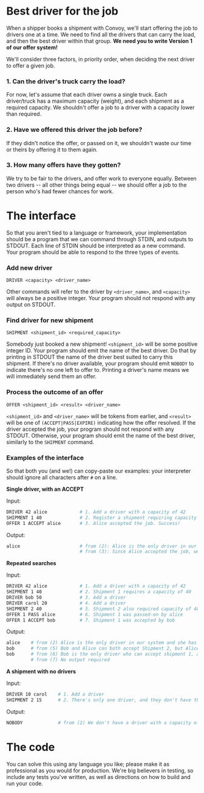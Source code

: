 # Best driver for the job
When a shipper books a shipment with Convoy, we'll start offering the job to drivers one at a time. We need to find all the drivers that can carry the load, and then the best driver within that group. **We need you to write Version 1 of our offer system!**

We'll consider three factors, in priority order, when deciding the next driver to offer a given job.

### 1. Can the driver's truck carry the load?
For now, let's assume that each driver owns a single truck. Each driver/truck has a maximum capacity (weight), and each shipment as a required capacity. We shouldn't offer a job to a driver with a capacity lower than required.

### 2. Have we offered this driver the job before?
If they didn't notice the offer, or passed on it, we shouldn't waste our time or theirs by offering it to them again.

### 3. How many offers have they gotten?
We try to be fair to the drivers, and offer work to everyone equally. Between two drivers -- all other things being equal -- we should offer a job to the person who's had fewer chances for work.

# The interface
So that you aren't tied to a language or framework, your implementation should be a program that we can command through STDIN, and outputs to STDOUT. Each line of STDIN should be interpreted as a new command. Your program should be able to respond to the three types of events.

### Add new driver
```
DRIVER <capacity> <driver_name>
```
Other commands will refer to the driver by `<driver_name>`, and `<capacity>` will always be a positive integer. Your program should not respond with any output on STDOUT.

### Find driver for new shipment
```
SHIPMENT <shipment_id> <required_capacity>
```
Somebody just booked a new shipment! `<shipment_id>` will be some positive integer ID. Your program should emit the name of the best driver. Do that by printing in STDOUT the name of the driver best suited to carry this shipment. If there's no driver available, your program should emit `NOBODY` to indicate there's no one left to offer to. Printing a driver's name means we will immediately send them an offer.

### Process the outcome of an offer
```
OFFER <shipment_id> <result> <driver_name>
```
`<shipment_id>` and `<driver_name>` will be tokens from earlier, and `<result>` will be one of `(ACCEPT|PASS|EXPIRE)` indicating how the offer resolved. If the driver accepted the job, your program should not respond with any STDOUT. Otherwise, your program should emit the name of the best driver, similarly to the `SHIPMENT` command.

### Examples of the interface
So that both you (and we!) can copy-paste our examples: your interpreter should ignore all characters after `#` on a line.

**Single driver, with an ACCEPT**

Input:
```bash
DRIVER 42 alice            # 1. Add a driver with a capacity of 42
SHIPMENT 1 40              # 2. Register a shipment requiring capacity of 40
OFFER 1 ACCEPT alice       # 3. Alice accepted the job. Success!
```
Output:
```bash
alice                      # from (2): Alice is the only driver in our system and she has capacity for this shipment
                           # from (3): Since Alice accepted the job, we didn't output anything
```

**Repeated searches**

Input:
```bash
DRIVER 42 alice            # 1. Add a driver with a capacity of 42
SHIPMENT 1 40              # 2. Shipment 1 requires a capacity of 40
DRIVER bob 50              # 3. Add a driver
DRIVER carol 20            # 4. Add a driver
SHIPMENT 2 40              # 5. Shipment 2 also required capacity of 40
OFFER 1 PASS alice         # 6. Shipment 1 was passed-on by alice
OFFER 1 ACCEPT bob         # 7. Shipment 1 was accepted by bob
```
Output:
```bash
alice    # from (2) Alice is the only driver in our system and she has capacity for this shipment
bob      # from (5) Bob and Alice can both accept Shipment 2, but Alice already had an offer today. Bob hasn't yet.
bob      # from (6) Bob is the only driver who can accept shipment 1, and Alice has already passed.
         # from (7) No output required
```

**A shipment with no drivers**

Input:
```bash
DRIVER 10 carol    # 1. Add a driver
SHIPMENT 2 15      # 2. There's only one driver, and they don't have the capacity for this shipment
```
Output:
```bash
NOBODY             # from (2) We don't have a driver with a capacity of 15
```

# The code
You can solve this using any language you like; please make it as professional as you would for production. We're big believers in testing, so include any tests you've written, as well as directions on how to build and run your code.

